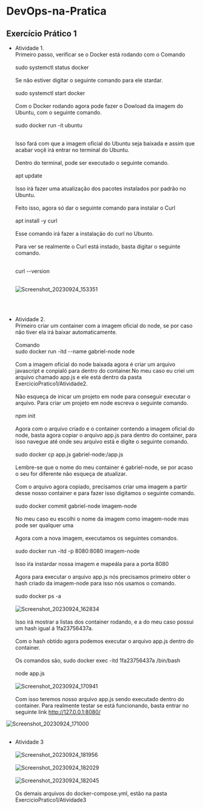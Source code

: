 # DevOps-na-Pratica

## Exercício Prático 1
- Atividade 1. <br>
  Primeiro passo, verificar se o Docker está rodando com o Comando <br><br>
  sudo systemctl status docker <br><br>
  Se não estiver digitar o seguinte comando para ele stardar. <br><br>
  sudo systemctl start docker <br><br>
  Com o Docker rodando agora pode fazer o Dowload da imagem do Ubuntu, com o seguinte comando. <br><br>
  sudo docker run -it ubuntu <br><br>

  Isso fará com que a imagem oficial do Ubuntu seja baixada e assim que acabar voçê irá entrar no terminal do Ubuntu. <br><br>
  Dentro do terminal, pode ser executado o seguinte comando. <br><br>
  apt update <br><br>
  Isso irá fazer uma atualização dos pacotes instalados por padrão no Ubuntu. <br><br>
  Feito isso, agora só dar o seguinte comando para instalar o Curl <br><br>
  apt install -y curl <br><br>
  Esse comando irá fazer a instalação do curl no Ubunto. <br><br>
  Para ver se realmente o Curl está instado, basta digitar o seguinte comando. <br><br>
  
  curl --version <br><br>
  
  ![Screenshot_20230924_153351](https://github.com/GabrielNathan12/DevOps-na-Pratica/assets/76185909/47d9d949-eb61-40c0-9f24-11d828a5b365)
  
  <br><br>
- Atividade 2.<br>
  Primeiro criar um container com a imagem oficial do node, se por caso não tiver ela irá baixar automaticamente. <br><br>
  Comando <br>
  sudo docker run -itd --name gabriel-node node
  <br><br>
  Com a imagem oficial do node baixada agora é criar um arquivo javascript e conpialó para dentro do container.No meu caso eu criei um arquivo chamado app.js e ele está dentro da pasta ExercicioPratico1/Atividade2. <br> <br>
  Não esqueça de inicar um projeto em node para conseguir executar o arquivo. Para criar um projeto em node escreva o seguinte comando. <br><br>
  npm init <br><br>
  Agora com o arquivo criado e o container contendo a imagem oficial do node, basta agora copiar o arquivo app.js para dentro do container, para isso navegue até onde seu arquivo está e digite o seguinte comando. <br><br>
  sudo docker cp app.js gabriel-node:/app.js <br><br>
  Lembre-se que o nome do meu container é gabriel-node, se por acaso o seu for diferente não esqueça de atualizar. <br><br>
  Com o arquivo agora copiado, precisamos criar uma imagem a partir desse nosso container e para fazer isso digitamos o seguinte comando. <br><br>
  sudo docker commit gabriel-node imagem-node <br><br>
No meu caso eu escolhi o nome da imagem como imagem-node mas pode ser qualquer uma <br><br>
Agora com a nova imagem, executamos os seguintes comandos. <br><br>
sudo docker run -itd -p 8080:8080 imagem-node <br><br>
Isso iŕa instardar nossa imagem e mapeála para a porta 8080 <br><br>
Agora para executar o arquivo app.js nós precisamos primeiro obter o hash criado da imagem-node para isso nós usamos o comando. <br><br>
sudo docker ps -a <br><br>
![Screenshot_20230924_162834](https://github.com/GabrielNathan12/DevOps-na-Pratica/assets/76185909/4acc6bf8-c8ec-4b82-816a-8b5a5fbd103a)
<br><br>
Isso irá mostrar a listas dos container rodando, e a do meu caso possui um hash igual á 1fa23756437a. <br><br>
Com o hash obtido agora podemos executar o arquivo app.js dentro do container. <br><br>
Os comandos são, sudo docker exec -itd 1fa23756437a  /bin/bash <br><br>
node app.js <br><br>
![Screenshot_20230924_170941](https://github.com/GabrielNathan12/DevOps-na-Pratica/assets/76185909/dbf1394e-54af-4ff3-a257-c4e34e18effb)
<br><br>
Com isso teremos nosso arquivo app.js sendo executado dentro do container. Para realmente testar se está funcionando, basta entrar no seguinte link http://127.0.0.1:8080/

![Screenshot_20230924_171000](https://github.com/GabrielNathan12/DevOps-na-Pratica/assets/76185909/90714fdf-874b-4475-a3fe-b43ea31c37d0)
<br><br>

- Atividade 3 <br><br>
  ![Screenshot_20230924_181956](https://github.com/GabrielNathan12/DevOps-na-Pratica/assets/76185909/3583bbde-59ac-474e-b1c6-b2faa4348e3b)
<br><br>
![Screenshot_20230924_182029](https://github.com/GabrielNathan12/DevOps-na-Pratica/assets/76185909/d2b5c382-fff3-4000-86da-411824a7f9aa)
<br><br>
![Screenshot_20230924_182045](https://github.com/GabrielNathan12/DevOps-na-Pratica/assets/76185909/8cebaf82-22a6-4e4b-b7d9-f653f86c676e)
<br><br>
Os demais arquivos do docker-compose.yml, estão na pasta ExercicioPratico1/Atividade3
